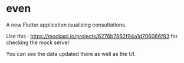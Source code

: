 # even

A new Flutter application isualizing consultations.

Use this : https://mockapi.io/projects/6276b7862f94a1d706066f83 for checking the mock server

You can see the data updated there as well as the UI.




